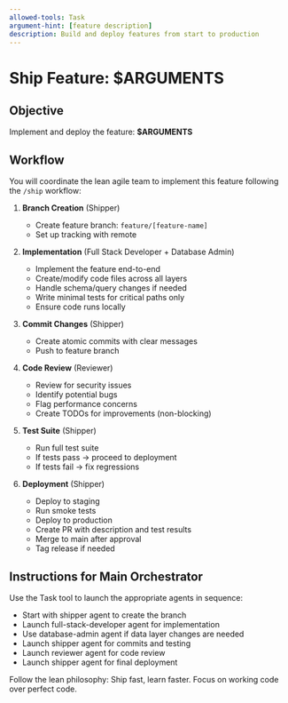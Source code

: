 ```yaml
---
allowed-tools: Task
argument-hint: [feature description]
description: Build and deploy features from start to production
---
```


# Ship Feature: $ARGUMENTS

## Objective

Implement and deploy the feature: **$ARGUMENTS**

## Workflow

You will coordinate the lean agile team to implement this feature following the `/ship` workflow:

1. **Branch Creation** (Shipper)

   - Create feature branch: `feature/[feature-name]`
   - Set up tracking with remote

2. **Implementation** (Full Stack Developer + Database Admin)

   - Implement the feature end-to-end
   - Create/modify code files across all layers
   - Handle schema/query changes if needed
   - Write minimal tests for critical paths only
   - Ensure code runs locally

3. **Commit Changes** (Shipper)

   - Create atomic commits with clear messages
   - Push to feature branch

4. **Code Review** (Reviewer)

   - Review for security issues
   - Identify potential bugs
   - Flag performance concerns
   - Create TODOs for improvements (non-blocking)

5. **Test Suite** (Shipper)

   - Run full test suite
   - If tests pass → proceed to deployment
   - If tests fail → fix regressions

6. **Deployment** (Shipper)
   - Deploy to staging
   - Run smoke tests
   - Deploy to production
   - Create PR with description and test results
   - Merge to main after approval
   - Tag release if needed

## Instructions for Main Orchestrator

Use the Task tool to launch the appropriate agents in sequence:

- Start with shipper agent to create the branch
- Launch full-stack-developer agent for implementation
- Use database-admin agent if data layer changes are needed
- Launch shipper agent for commits and testing
- Launch reviewer agent for code review
- Launch shipper agent for final deployment

Follow the lean philosophy: Ship fast, learn faster. Focus on working code over perfect code.
